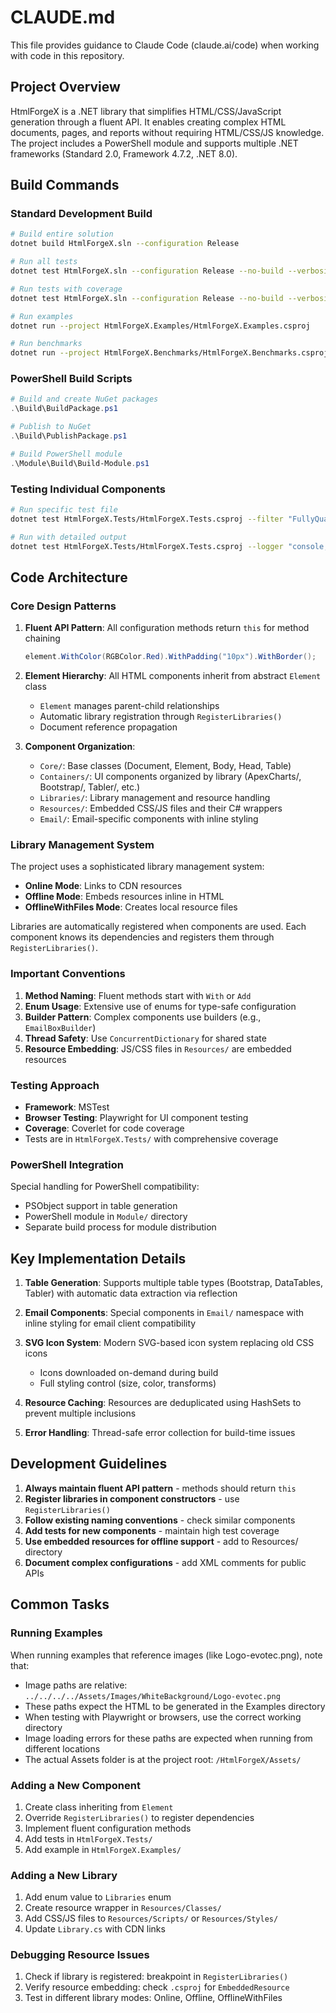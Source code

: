 # CLAUDE.md

This file provides guidance to Claude Code (claude.ai/code) when working with code in this repository.

## Project Overview

HtmlForgeX is a .NET library that simplifies HTML/CSS/JavaScript generation through a fluent API. It enables creating complex HTML documents, pages, and reports without requiring HTML/CSS/JS knowledge. The project includes a PowerShell module and supports multiple .NET frameworks (Standard 2.0, Framework 4.7.2, .NET 8.0).

## Build Commands

### Standard Development Build
```bash
# Build entire solution
dotnet build HtmlForgeX.sln --configuration Release

# Run all tests
dotnet test HtmlForgeX.sln --configuration Release --no-build --verbosity normal

# Run tests with coverage
dotnet test HtmlForgeX.sln --configuration Release --no-build --verbosity normal --logger trx --collect:"XPlat Code Coverage"

# Run examples
dotnet run --project HtmlForgeX.Examples/HtmlForgeX.Examples.csproj

# Run benchmarks
dotnet run --project HtmlForgeX.Benchmarks/HtmlForgeX.Benchmarks.csproj --configuration Release
```

### PowerShell Build Scripts
```powershell
# Build and create NuGet packages
.\Build\BuildPackage.ps1

# Publish to NuGet
.\Build\PublishPackage.ps1

# Build PowerShell module
.\Module\Build\Build-Module.ps1
```

### Testing Individual Components
```bash
# Run specific test file
dotnet test HtmlForgeX.Tests/HtmlForgeX.Tests.csproj --filter "FullyQualifiedName~TestClassName"

# Run with detailed output
dotnet test HtmlForgeX.Tests/HtmlForgeX.Tests.csproj --logger "console;verbosity=detailed"
```

## Code Architecture

### Core Design Patterns

1. **Fluent API Pattern**: All configuration methods return `this` for method chaining
   ```csharp
   element.WithColor(RGBColor.Red).WithPadding("10px").WithBorder();
   ```

2. **Element Hierarchy**: All HTML components inherit from abstract `Element` class
   - `Element` manages parent-child relationships
   - Automatic library registration through `RegisterLibraries()`
   - Document reference propagation

3. **Component Organization**:
   - `Core/`: Base classes (Document, Element, Body, Head, Table)
   - `Containers/`: UI components organized by library (ApexCharts/, Bootstrap/, Tabler/, etc.)
   - `Libraries/`: Library management and resource handling
   - `Resources/`: Embedded CSS/JS files and their C# wrappers
   - `Email/`: Email-specific components with inline styling

### Library Management System

The project uses a sophisticated library management system:
- **Online Mode**: Links to CDN resources
- **Offline Mode**: Embeds resources inline in HTML
- **OfflineWithFiles Mode**: Creates local resource files

Libraries are automatically registered when components are used. Each component knows its dependencies and registers them through `RegisterLibraries()`.

### Important Conventions

1. **Method Naming**: Fluent methods start with `With` or `Add`
2. **Enum Usage**: Extensive use of enums for type-safe configuration
3. **Builder Pattern**: Complex components use builders (e.g., `EmailBoxBuilder`)
4. **Thread Safety**: Use `ConcurrentDictionary` for shared state
5. **Resource Embedding**: JS/CSS files in `Resources/` are embedded resources

### Testing Approach

- **Framework**: MSTest
- **Browser Testing**: Playwright for UI component testing
- **Coverage**: Coverlet for code coverage
- Tests are in `HtmlForgeX.Tests/` with comprehensive coverage

### PowerShell Integration

Special handling for PowerShell compatibility:
- PSObject support in table generation
- PowerShell module in `Module/` directory
- Separate build process for module distribution

## Key Implementation Details

1. **Table Generation**: Supports multiple table types (Bootstrap, DataTables, Tabler) with automatic data extraction via reflection

2. **Email Components**: Special components in `Email/` namespace with inline styling for email client compatibility

3. **SVG Icon System**: Modern SVG-based icon system replacing old CSS icons
   - Icons downloaded on-demand during build
   - Full styling control (size, color, transforms)

4. **Resource Caching**: Resources are deduplicated using HashSets to prevent multiple inclusions

5. **Error Handling**: Thread-safe error collection for build-time issues

## Development Guidelines

1. **Always maintain fluent API pattern** - methods should return `this`
2. **Register libraries in component constructors** - use `RegisterLibraries()`
3. **Follow existing naming conventions** - check similar components
4. **Add tests for new components** - maintain high test coverage
5. **Use embedded resources for offline support** - add to Resources/ directory
6. **Document complex configurations** - add XML comments for public APIs

## Common Tasks

### Running Examples
When running examples that reference images (like Logo-evotec.png), note that:
- Image paths are relative: `../../../../Assets/Images/WhiteBackground/Logo-evotec.png`
- These paths expect the HTML to be generated in the Examples directory
- When testing with Playwright or browsers, use the correct working directory
- Image loading errors for these paths are expected when running from different locations
- The actual Assets folder is at the project root: `/HtmlForgeX/Assets/`

### Adding a New Component
1. Create class inheriting from `Element`
2. Override `RegisterLibraries()` to register dependencies
3. Implement fluent configuration methods
4. Add tests in `HtmlForgeX.Tests/`
5. Add example in `HtmlForgeX.Examples/`

### Adding a New Library
1. Add enum value to `Libraries` enum
2. Create resource wrapper in `Resources/Classes/`
3. Add CSS/JS files to `Resources/Scripts/` or `Resources/Styles/`
4. Update `Library.cs` with CDN links

### Debugging Resource Issues
1. Check if library is registered: breakpoint in `RegisterLibraries()`
2. Verify resource embedding: check `.csproj` for `EmbeddedResource`
3. Test in different library modes: Online, Offline, OfflineWithFiles